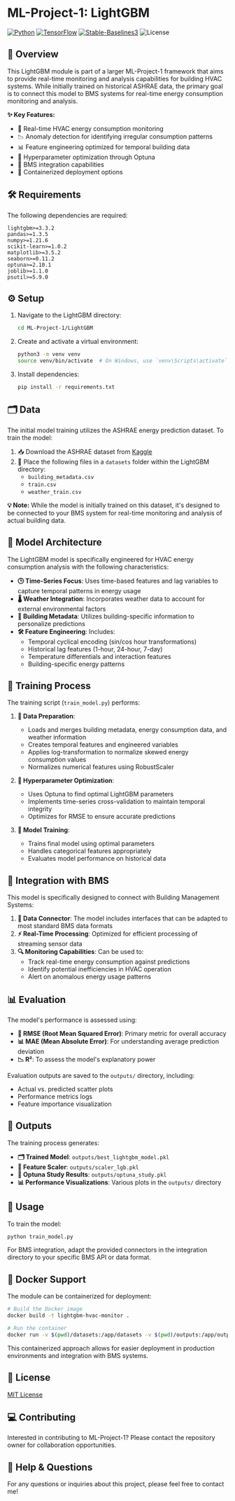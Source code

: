 # ML-Project-1: LightGBM

[![Python](https://img.shields.io/badge/Python-3.8%2B-blue)](https://www.python.org/)
[![TensorFlow](https://img.shields.io/badge/TensorFlow-2.0%2B-orange)](https://www.tensorflow.org/)
[![Stable-Baselines3](https://img.shields.io/badge/StableBaselines3-Latest-green)](https://stable-baselines3.readthedocs.io/)
![License](https://img.shields.io/badge/license-CC%20BY--NC--ND%204.0%20International-blue.svg)



## 📝 Overview

This LightGBM module is part of a larger ML-Project-1 framework that aims to provide real-time monitoring and analysis capabilities for building HVAC systems. While initially trained on historical ASHRAE data, the primary goal is to connect this model to BMS systems for real-time energy consumption monitoring and analysis.

**✨ Key Features:**
- 🚦 Real-time HVAC energy consumption monitoring
- 📉 Anomaly detection for identifying irregular consumption patterns
- 📊 Feature engineering optimized for temporal building data
- 🔧 Hyperparameter optimization through Optuna
- 🏢 BMS integration capabilities
- 🐳 Containerized deployment options

## 🛠️ Requirements

The following dependencies are required:
```
lightgbm>=3.3.2
pandas>=1.3.5
numpy>=1.21.6
scikit-learn>=1.0.2
matplotlib>=3.5.2
seaborn>=0.11.2
optuna>=2.10.1
joblib>=1.1.0
psutil>=5.9.0
```

## ⚙️ Setup

1. Navigate to the LightGBM directory:
   ```bash
   cd ML-Project-1/LightGBM
   ```

2. Create and activate a virtual environment:
   ```bash
   python3 -m venv venv
   source venv/bin/activate  # On Windows, use `venv\Scripts\activate`
   ```

3. Install dependencies:
   ```bash
   pip install -r requirements.txt
   ```

## 🗂️ Data

The initial model training utilizes the ASHRAE energy prediction dataset. To train the model:

1. 📥 Download the ASHRAE dataset from [Kaggle](https://www.kaggle.com/c/ashrae-energy-prediction/data)
2. 📂 Place the following files in a `datasets` folder within the LightGBM directory:
   - `building_metadata.csv`
   - `train.csv`
   - `weather_train.csv`

**💡 Note:** While the model is initially trained on this dataset, it's designed to be connected to your BMS system for real-time monitoring and analysis of actual building data.

## 🧠 Model Architecture

The LightGBM model is specifically engineered for HVAC energy consumption analysis with the following characteristics:

- **🕒 Time-Series Focus**: Uses time-based features and lag variables to capture temporal patterns in energy usage
- **🌡️ Weather Integration**: Incorporates weather data to account for external environmental factors
- **🏢 Building Metadata**: Utilizes building-specific information to personalize predictions
- **🛠️ Feature Engineering**: Includes:
  - Temporal cyclical encoding (sin/cos hour transformations)
  - Historical lag features (1-hour, 24-hour, 7-day)
  - Temperature differentials and interaction features
  - Building-specific energy patterns

## 📝 Training Process

The training script (`train_model.py`) performs:

1. **🔄 Data Preparation**:
   - Loads and merges building metadata, energy consumption data, and weather information
   - Creates temporal features and engineered variables
   - Applies log-transformation to normalize skewed energy consumption values
   - Normalizes numerical features using RobustScaler

2. **🎯 Hyperparameter Optimization**:
   - Uses Optuna to find optimal LightGBM parameters
   - Implements time-series cross-validation to maintain temporal integrity
   - Optimizes for RMSE to ensure accurate predictions

3. **🧠 Model Training**:
   - Trains final model using optimal parameters
   - Handles categorical features appropriately
   - Evaluates model performance on historical data

## 🔗 Integration with BMS

This model is specifically designed to connect with Building Management Systems:

1. **🔌 Data Connector**: The model includes interfaces that can be adapted to most standard BMS data formats
2. **⚡ Real-Time Processing**: Optimized for efficient processing of streaming sensor data
3. **🔍 Monitoring Capabilities**: Can be used to:
   - Track real-time energy consumption against predictions
   - Identify potential inefficiencies in HVAC operation
   - Alert on anomalous energy usage patterns

## 📊 Evaluation

The model's performance is assessed using:

- **📐 RMSE (Root Mean Squared Error)**: Primary metric for overall accuracy
- **📊 MAE (Mean Absolute Error)**: For understanding average prediction deviation
- **📉 R²**: To assess the model's explanatory power

Evaluation outputs are saved to the `outputs/` directory, including:
- Actual vs. predicted scatter plots
- Performance metrics logs
- Feature importance visualization

## 📁 Outputs

The training process generates:

- **🗂️ Trained Model**: `outputs/best_lightgbm_model.pkl`
- **🔄 Feature Scaler**: `outputs/scaler_lgb.pkl`
- **📝 Optuna Study Results**: `outputs/optuna_study.pkl`
- **📊 Performance Visualizations**: Various plots in the `outputs/` directory

## 🚀 Usage

To train the model:
```bash
python train_model.py
```

For BMS integration, adapt the provided connectors in the integration directory to your specific BMS API or data format.

## 🐳 Docker Support

The module can be containerized for deployment:

```bash
# Build the Docker image
docker build -t lightgbm-hvac-monitor .

# Run the container
docker run -v $(pwd)/datasets:/app/datasets -v $(pwd)/outputs:/app/outputs lightgbm-hvac-monitor
```

This containerized approach allows for easier deployment in production environments and integration with BMS systems.

## 📝 License

[MIT License](LICENSE)

## 💻 Contributing

Interested in contributing to ML-Project-1? Please contact the repository owner for collaboration opportunities.

## 🛟 Help & Questions

For any questions or inquiries about this project, please feel free to contact me!
